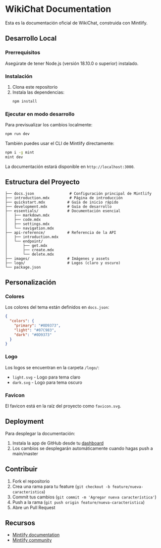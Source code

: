 # WikiChat Documentation

Esta es la documentación oficial de WikiChat, construida con Mintlify.

## Desarrollo Local

### Prerrequisitos

Asegúrate de tener Node.js (versión 18.10.0 o superior) instalado.

### Instalación

1. Clona este repositorio
2. Instala las dependencias:
   ```bash
   npm install
   ```

### Ejecutar en modo desarrollo

Para previsualizar los cambios localmente:

```bash
npm run dev
```

También puedes usar el CLI de Mintlify directamente:

```bash
npm i -g mint
mint dev
```

La documentación estará disponible en `http://localhost:3000`.

## Estructura del Proyecto

```
├── docs.json                # Configuración principal de Mintlify
├── introduction.mdx         # Página de introducción
├── quickstart.mdx          # Guía de inicio rápido
├── development.mdx         # Guía de desarrollo
├── essentials/             # Documentación esencial
│   ├── markdown.mdx
│   ├── code.mdx
│   ├── settings.mdx
│   └── navigation.mdx
├── api-reference/          # Referencia de la API
│   ├── introduction.mdx
│   └── endpoint/
│       ├── get.mdx
│       ├── create.mdx
│       └── delete.mdx
├── images/                 # Imágenes y assets
├── logo/                   # Logos (claro y oscuro)
└── package.json
```

## Personalización

### Colores

Los colores del tema están definidos en `docs.json`:

```json
{
  "colors": {
    "primary": "#0D9373",
    "light": "#07C983",
    "dark": "#0D9373"
  }
}
```

### Logo

Los logos se encuentran en la carpeta `/logo/`:
- `light.svg` - Logo para tema claro
- `dark.svg` - Logo para tema oscuro

### Favicon

El favicon está en la raíz del proyecto como `favicon.svg`.

## Deployment

Para desplegar la documentación:

1. Instala la app de GitHub desde tu [dashboard](https://dashboard.mintlify.com/settings/organization/github-app)
2. Los cambios se desplegarán automáticamente cuando hagas push a main/master

## Contribuir

1. Fork el repositorio
2. Crea una rama para tu feature (`git checkout -b feature/nueva-caracteristica`)
3. Commit tus cambios (`git commit -m 'Agregar nueva característica'`)
4. Push a la rama (`git push origin feature/nueva-caracteristica`)
5. Abre un Pull Request

## Recursos

- [Mintlify documentation](https://mintlify.com/docs)
- [Mintlify community](https://mintlify.com/community)
